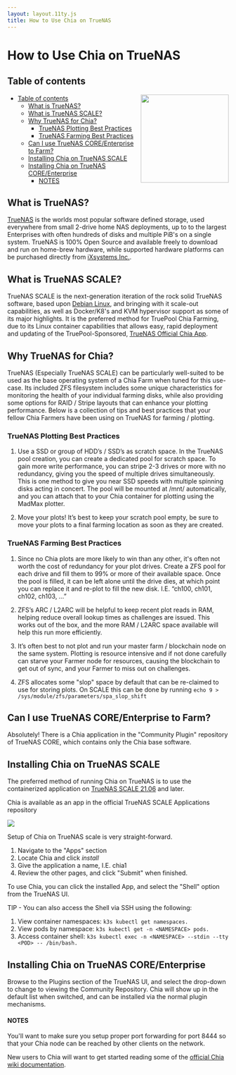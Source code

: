 ```yaml
---
layout: layout.11ty.js
title: How to Use Chia on TrueNAS
---
```


# How to Use Chia on TrueNAS

## Table of contents

<img style="float: right;" height="200px" src="/_assets/img/robots/robot2.png">

- [Table of contents](#table-of-contents)
  - [What is TrueNAS?](#what-is-truenas)
  - [What is TrueNAS SCALE?](#what-is-truenas-scale)
  - [Why TrueNAS for Chia?](#why-truenas-for-chia)
    - [TrueNAS Plotting Best Practices](#truenas-plotting-best-practices)
    - [TrueNAS Farming Best Practices](#truenas-farming-best-practices)
  - [Can I use TrueNAS CORE/Enterprise to Farm?](#can-i-use-truenas-coreenterprise-to-farm)
  - [Installing Chia on TrueNAS SCALE](#installing-chia-on-truenas-scale)
  - [Installing Chia on TrueNAS CORE/Enterprise](#installing-chia-on-truenas-coreenterprise)
      - [NOTES](#notes)

## <a name="what-is-truenas">What is TrueNAS?</a>

[TrueNAS](https://www.truenas.com) is the worlds most popular software defined storage, used everywhere from small 2-drive home NAS deployments, up to to the largest Enterprises with often hundreds of disks and multiple PiB's on a single system. TrueNAS is 100% Open Source and available freely to download and run on home-brew hardware, while supported hardware platforms can be purchased directly from [iXsystems Inc.](https://www.ixsystems.com).

## <a name="what-is-truenas-scale">What is TrueNAS SCALE?</a>

TrueNAS SCALE is the next-generation iteration of the rock solid TrueNAS software, based upon [Debian Linux](https://www.debian.org/), and bringing with it scale-out capabilities, as well as Docker/K8's and KVM hypervisor support as some of its major highlights. It is the preferred method for TruePool Chia Farming, due to its Linux container capabilities that allows easy, rapid deployment and updating of the TruePool-Sponsored, [TrueNAS Official Chia App](https://truepool.io/kb/truepool-docker-image).

## <a name="why-truenas-for-chia">Why TrueNAS for Chia?</a>

TrueNAS (Especially TrueNAS SCALE) can be particularly well-suited to be used as the base operating system of a Chia Farm when tuned for this use-case.
Its included ZFS filesystem includes some unique characteristics for monitoring the health of your individual farming disks, while also providing some options for RAID / Stripe layouts that can enhance your plotting performance. Below is a collection of tips and best practices that your fellow Chia Farmers have been using on TrueNAS for farming / plotting.

### <a name="truenas-plotting-best-practices">TrueNAS Plotting Best Practices</a>

1. Use a SSD or group of HDD’s / SSD’s as scratch space. In the TrueNAS pool creation, you can create a dedicated pool for scratch space. To gain more write performance, you can stripe 2-3 drives or more with no redundancy, giving you the speed of multiple drives simultaneously. This is one method to give you near SSD speeds with multiple spinning disks acting in concert. The pool will be mounted at /mnt/<poolname> automatically, and you can attach that to your Chia container for plotting using the MadMax plotter.

2. Move your plots! It’s best to keep your scratch pool empty, be sure to move your plots to a final farming location as soon as they are created.

### <a name="truenas-farming-best-practices">TrueNAS Farming Best Practices</a>

1. Since no Chia plots are more likely to win than any other, it's often not worth the cost of redundancy for your plot drives. Create a ZFS pool for each drive and fill them to 99% or more of their available space. Once the pool is filled, it can be left alone until the drive dies, at which point you can replace it and re-plot to fill the new disk. I.E. “ch100, ch101, ch102, ch103, …”

2. ZFS’s ARC / L2ARC will be helpful to keep recent plot reads in RAM, helping reduce overall lookup times as challenges are issued. This works out of the box, and the more RAM / L2ARC space available will help this run more efficiently.

3. It’s often best to not plot and run your master farm / blockchain node on the same system. Plotting is resource intensive and if not done carefully can starve your Farmer node for resources, causing the blockchain to get out of sync, and your Farmer to miss out on challenges.
  
4. ZFS allocates some "slop" space by default that can be re-claimed to use for storing plots. On SCALE this can be done by running ```echo 9 > /sys/module/zfs/parameters/spa_slop_shift```

## <a name="can-i-use-truenas-coreenterprise-to-farm">Can I use TrueNAS CORE/Enterprise to Farm?</a>

Absolutely! There is a Chia application in the "Community Plugin" repository of TrueNAS CORE, which contains only the Chia base software.

## <a name="installing-chia-on-truenas-scale">Installing Chia on TrueNAS SCALE</a>

The preferred method of running Chia on TrueNAS is to use the containerized application on [TrueNAS SCALE 21.06](https://www.truenas.com/truenas-scale/) and later. 

Chia is available as an app in the official TrueNAS SCALE Applications repository

![](/_assets/img/how-to-use-chia-on-truenas.gif)

Setup of Chia on TrueNAS scale is very straight-forward.

1. Navigate to the "Apps" section
2. Locate Chia and click *install*
3. Give the application a name, I.E. chia1
4. Review the other pages, and click "Submit" when finished.

To use Chia, you can click the installed App, and select the "Shell" option from the TrueNAS UI.

TIP - You can also access the Shell via SSH using the following:

1. View container namespaces: ```k3s kubectl get namespaces.```
2. View pods by namespace: ```k3s kubectl get -n <NAMESPACE> pods.```
3. Access container shell: ```k3s kubectl exec -n <NAMESPACE> --stdin --tty <POD> -- /bin/bash.```

## <a name="installing-chia-on-truenas-coreenterprise">Installing Chia on TrueNAS CORE/Enterprise</a>

Browse to the Plugins section of the TrueNAS UI, and select the drop-down to change to viewing the Community Repository. Chia will show up in the default list when switched, and can be installed via the normal plugin mechanisms. 

#### <a name="notes">NOTES</a>

You'll want to make sure you setup proper port forwarding for port 8444 so that your Chia node can be reached by other clients on the network.

New users to Chia will want to get started reading some of the [official Chia wiki documentation](https://github.com/Chia-Network/chia-blockchain/wiki).
